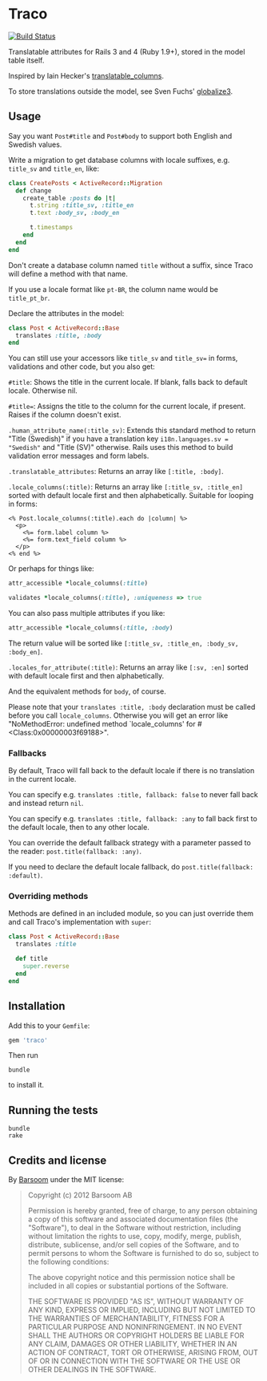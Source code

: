 # Traco

[![Build Status](https://secure.travis-ci.org/barsoom/traco.png)](http://travis-ci.org/barsoom/traco)

Translatable attributes for Rails 3 and 4 (Ruby 1.9+), stored in the model table itself.

Inspired by Iain Hecker's [translatable_columns](https://github.com/iain/translatable_columns/).

To store translations outside the model, see Sven Fuchs' [globalize3](https://github.com/svenfuchs/globalize3).


## Usage

Say you want `Post#title` and `Post#body` to support both English and Swedish values.

Write a migration to get database columns with locale suffixes, e.g. `title_sv` and `title_en`, like:

```ruby
class CreatePosts < ActiveRecord::Migration
  def change
    create_table :posts do |t|
      t.string :title_sv, :title_en
      t.text :body_sv, :body_en

      t.timestamps
    end
  end
end
```

Don't create a database column named `title` without a suffix, since Traco will define a method with that name.

If you use a locale format like `pt-BR`, the column name would be `title_pt_br`.

Declare the attributes in the model:

```ruby
class Post < ActiveRecord::Base
  translates :title, :body
end
```

You can still use your accessors like `title_sv` and `title_sv=` in forms, validations and other code, but you also get:

`#title`: Shows the title in the current locale. If blank, falls back to default locale. Otherwise nil.

`#title=`: Assigns the title to the column for the current locale, if present. Raises if the column doesn't exist.

`.human_attribute_name(:title_sv)`: Extends this standard method to return "Title (Swedish)" if you have a translation key `i18n.languages.sv = "Swedish"` and "Title (SV)" otherwise. Rails uses this method to build validation error messages and form labels.

`.translatable_attributes`: Returns an array like `[:title, :body]`.

`.locale_columns(:title)`: Returns an array like `[:title_sv, :title_en]` sorted with default locale first and then alphabetically. Suitable for looping in forms:

```erb
<% Post.locale_columns(:title).each do |column| %>
  <p>
    <%= form.label column %>
    <%= form.text_field column %>
  </p>
<% end %>
```

Or perhaps for things like:

```ruby
attr_accessible *locale_columns(:title)

validates *locale_columns(:title), :uniqueness => true
```

You can also pass multiple attributes if you like:

```ruby
attr_accessible *locale_columns(:title, :body)
```

The return value will be sorted like `[:title_sv, :title_en, :body_sv, :body_en]`.

`.locales_for_attribute(:title)`: Returns an array like `[:sv, :en]` sorted with default locale first and then alphabetically.

And the equivalent methods for `body`, of course.

Please note that your `translates :title, :body` declaration must be called before you call `locale_columns`. Otherwise you will get an error like "NoMethodError: undefined method `locale\_columns' for #\<Class:0x00000003f69188\>".


### Fallbacks

By default, Traco will fall back to the default locale if there is no translation in the current locale.

You can specify e.g. `translates :title, fallback: false` to never fall back and instead return `nil`.

You can specify e.g. `translates :title, fallback: :any` to fall back first to the default locale, then to any other locale.

You can override the default fallback strategy with a parameter passed to the reader: `post.title(fallback: :any)`.

If you need to declare the default locale fallback, do `post.title(fallback: :default)`.


### Overriding methods

Methods are defined in an included module, so you can just override them and call Traco's implementation with `super`:

```ruby
class Post < ActiveRecord::Base
  translates :title

  def title
    super.reverse
  end
end
```

## Installation

Add this to your `Gemfile`:

```ruby
gem 'traco'
```

Then run

    bundle

to install it.


## Running the tests

    bundle
    rake


<!-- Keeping this a hidden brain dump for now.

## TODO

We've intentionally kept this simple with no features we do not need.
We'd be happy to merge additional features that others contribute.

Possible improvements to make:

  * Validation that checks that at least one translation for a column exists.
  * Validation that checks that every translation for a column exists.
  * Scopes like `translated`, `translated_to(locale)`.
  * Support for region locales, like `en-US` and `en-GB`.

-->


## Credits and license

By [Barsoom](http://barsoom.se) under the MIT license:

>  Copyright (c) 2012 Barsoom AB
>
>  Permission is hereby granted, free of charge, to any person obtaining a copy
>  of this software and associated documentation files (the "Software"), to deal
>  in the Software without restriction, including without limitation the rights
>  to use, copy, modify, merge, publish, distribute, sublicense, and/or sell
>  copies of the Software, and to permit persons to whom the Software is
>  furnished to do so, subject to the following conditions:
>
>  The above copyright notice and this permission notice shall be included in
>  all copies or substantial portions of the Software.
>
>  THE SOFTWARE IS PROVIDED "AS IS", WITHOUT WARRANTY OF ANY KIND, EXPRESS OR
>  IMPLIED, INCLUDING BUT NOT LIMITED TO THE WARRANTIES OF MERCHANTABILITY,
>  FITNESS FOR A PARTICULAR PURPOSE AND NONINFRINGEMENT. IN NO EVENT SHALL THE
>  AUTHORS OR COPYRIGHT HOLDERS BE LIABLE FOR ANY CLAIM, DAMAGES OR OTHER
>  LIABILITY, WHETHER IN AN ACTION OF CONTRACT, TORT OR OTHERWISE, ARISING FROM,
>  OUT OF OR IN CONNECTION WITH THE SOFTWARE OR THE USE OR OTHER DEALINGS IN
>  THE SOFTWARE.
